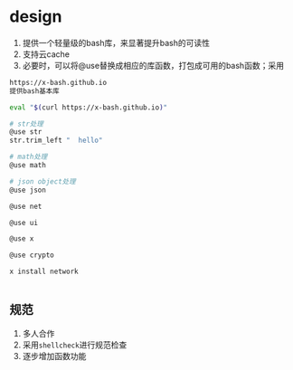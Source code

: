 # design

1. 提供一个轻量级的bash库，来显著提升bash的可读性
2. 支持云cache
3. 必要时，可以将@use替换成相应的库函数，打包成可用的bash函数；采用


```bash
https://x-bash.github.io
提供bash基本库
```



```bash
eval "$(curl https://x-bash.github.io)"

# str处理
@use str
str.trim_left "  hello"

# math处理
@use math

# json object处理
@use json

@use net

@use ui

@use x

@use crypto

x install network
```

```bash

```

## 规范

1. 多人合作
2. 采用`shellcheck`进行规范检查
3. 逐步增加函数功能

